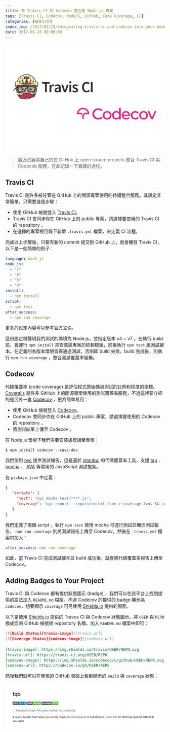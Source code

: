 ```yaml
---
title: 將 Travis CI 和 Codecov 整合至 Node.js 專案
tags: [Travis CI, Codecov, NodeJS, GitHub, Code Coverage, CI]
categories: [技術分享]
index_img: /2017/01/15/integrating-travis-ci-and-codecov-into-your-nodejs-projects/cover.jpg
date: 2017-01-15 00:00:00
---
```


![](/2017/01/15/integrating-travis-ci-and-codecov-into-your-nodejs-projects/cover.jpg)

> 最近試著將自己的在 GitHub 上 open source projects 整合 Travis CI 與 Codecob 服務，在此記錄一下實踐的過程。

<!-- more -->

## Travis CI

Travis CI 是許多被託管在 GitHub 上的開源專案使用的持續整合服務。其設定非常簡單，只需要幾個步驟：

- 使用 GitHub 帳號登入 [Travis CI](https://travis-ci.org)。
- Travis CI 會同步你在 GitHub 上的 public 專案，請選擇要使用的 Travis CI 的 repository 。
- 在選擇的專案根目錄下新增 `.travis.yml` 檔案，來定義 CI 流程。

完成以上步驟後，只要有新的 commit 提交到 GitHub 上，就會觸發 Travis CI，以下是一個簡單的例子：

```yml
language: node_js
node_js:
  - "7"
  - "6"
  - "5"
  - "4"
install:
  - npm install
script:
  - npm test
after_success:
  - npm run coverage
```

更多的設定內容可以參考[官方文件](https://docs.travis-ci.com)。

這份設定檔聲明我們測試的環境為 Node.js，並指定版本 v4 ~ v7 。在執行 build 前，會運行 `npm install` 來安裝該專案的依賴模組，然後執行 `npm test` 跑測試腳本。在定義的各版本環境皆需通過測試，否則即 build 失敗。build 完成後，則執行 `npm run coverage` ，整合測試覆蓋率服務。

## Codecov

代碼覆蓋率 (code coverage) 是評估程式原始碼被測試的比例和程度的指標。[Coveralls](https://coveralls.io) 是許多 GitHub 上的開源專案使用的測試覆蓋率服務，不過這裡要介紹的是另外一套 [Codecov](https://codecov.io) ，更為簡單易用：

- 使用 GitHub 帳號登入 [Codecov](https://codecov.io)。
- Codecov 會同步你在 GitHub 上的 public 專案，請選擇要使用的 Codecov 的 repository 。
- 將測試結果上傳至 Codecov 。

在 Node.js 環境下我們需要安裝該模組至專案：

```
$ npm install codecov --save-dev
```

我們使用 [nyc](https://github.com/istanbuljs/nyc) 提供測試報告，這是基於 [istanbul](https://istanbul.js.org) 的代碼覆蓋率工具，支援 [tap](https://github.com/tapjs/node-tap) 、 [mocha](https://github.com/mochajs/mocha) 、 [AVA](https://github.com/avajs/ava) 等常用的 JavaScript 測試框架。 

在 `package.json` 中定義：

```json
{
   "scripts": {
     "test": "nyc mocha test/**/*.js",
     "coverage": "nyc report --reporter=text-lcov > coverage.lcov && codecov"
   }
}
```

我們定義了兩個 script ，執行 `npm test` 使用 mocha 可運行測試並顯示測試報告， `npm run coverage` 則將測試報告上傳至 Codecov。然後在 `.travis.yml` 檔案中加入：

```yml
after_success: npm run coverage
```

如此，當 Travis CI 完成測試腳本並 build 成功後，就會將代碼覆蓋率報告上傳至 Codecov。

## Adding Badges to Your Project

Travis CI 與 Codecov 都有提供狀態圖示 (badge) ，我們可以在該平台上找到提供的語法加入 `README.md` 檔案。不過 Codecov 的提供的 badge 顯示為 `codecov`，想要顯示 `coverage` 可另使用 [Shields.io](http://shields.io) 提供的服務。

以下是使用 [Shields.io](http://shields.io) 提供的 Travus CI 與 Codecov 狀態圖示，將 `USER` 與 `REPO` 換成您的 GitHub 帳號與 repository 名稱，加入 `README.md` 檔案中即可：

```md
[![Build Status][travis-image]][travis-url]
[![Coverage Status][codecov-image]][codecov-url]

[travis-image]: https://img.shields.io/travis/USER/REPO.svg
[travis-url]: https://travis-ci.org/USER/REPO
[codecov-image]: https://img.shields.io/codecov/c/github/USER/REPO.svg
[codecov-url]: https://codecov.io/gh/USER/REPO
```

然後我們就可以在專案的 GitHub 頁面上看到顯示的 `build` 與 `coverage` 狀態：

![](/2017/01/15/integrating-travis-ci-and-codecov-into-your-nodejs-projects/badges.png)
